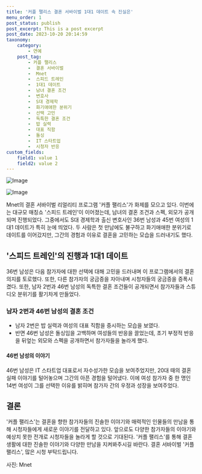 ```yaml
---
title: '커플 팰리스 결혼 서바이벌 1대1 데이트 속 진실은'
menu_order: 1
post_status: publish
post_excerpt: This is a post excerpt
post_date: 2023-10-20 20:14:59
taxonomy:
    category:
        - 연예
    post_tag:
        - 커플 팰리스
        -  결혼 서바이벌
        -  Mnet
        -  스피드 트레인
        -  1대1 데이트
        -  남녀 결혼 조건
        -  변호사
        -  S대 경제학
        -  화기애애한 분위기
        -  선택 고민
        -  독특한 결혼 조건
        -  밥 실력
        -  대표 직함
        -  돌싱
        -  IT 스타트업
        -  시청자 반응
custom_fields:
    field1: value 1
    field2: value 2
---
```


![Image](https://mimgnews.pstatic.net/image/311/2024/02/06/0001689400_001_20240206235101299.jpg?type=w540)

![Image](https://ssl.pstatic.net/mimgnews/image/311/2024/02/06/0001689400_002_20240206235101368.jpg?type=w540)

Mnet의 결혼 서바이벌 리얼리티 프로그램 '커플 팰리스'가 화제를 모으고 있다. 이번에는 대규모 매칭쇼 '스피드 트레인'이 이어졌는데, 남녀의 결혼 조건과 스펙, 외모가 공개되며 진행되었다. 그중에서도 S대 경제학과 출신 변호사인 36번 남성과 45번 여성의 1대1 데이트가 특히 눈에 띄었다. 두 사람은 첫 만남에도 불구하고 화기애애한 분위기로 데이트를 이어갔지만, 그간의 경험과 이유로 결혼을 고민하는 모습을 드러내기도 했다.

## '스피드 트레인'의 진행과 1대1 데이트
36번 남성은 다음 참가자에 대한 선택에 대해 고민을 드러내며 이 프로그램에서의 결혼 의지를 토로했다. 또한, 다른 참가자의 궁금증을 자아내며 시청자들의 궁금증을 증폭시켰다. 또한, 남자 2번과 46번 남성의 독특한 결혼 조건들이 공개되면서 참가자들과 스튜디오 분위기를 활기차게 만들었다.

### 남자 2번과 46번 남성의 결혼 조건
- 남자 2번은 밥 실력과 여성의 대표 직함을 중시하는 모습을 보였다.
- 반면 46번 남성은 돌싱임을 고백하며 여성들의 반응을 끌었는데, 초기 부정적 반응을 뒤엎는 외모와 스펙을 공개하면서 참가자들을 놀라게 했다.

#### 46번 남성의 이야기
46번 남성은 IT 스타트업 대표로서 자수성가한 모습을 보여주었지만, 20대 때의 결혼 실패 이야기를 털어놓으며 그간의 아픈 경험을 털어냈다. 이에 여성 참가자 중 한 명인 14번 여성이 그를 선택한 이유를 밝히며 참가자 간의 우정과 성장을 보여주었다.

## 결론
'커플 팰리스'는 결혼을 향한 참가자들의 진솔한 이야기와 매력적인 인물들의 만남을 통해 시청자들에게 새로운 이야기를 전달하고 있다. 앞으로도 다양한 참가자들의 이야기와 예상치 못한 전개로 시청자들을 놀라게 할 것으로 기대된다. '커플 팰리스'를 통해 결혼생활에 대한 진솔한 이야기와 다양한 만남을 지켜봐주시길 바란다. 결혼 서바이벌 '커플 팰리스', 많은 시청 부탁드립니다.

사진: Mnet
